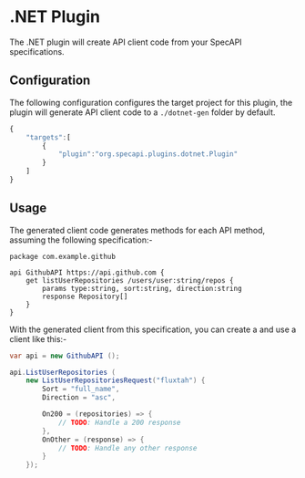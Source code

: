 .NET Plugin
===========
The .NET plugin will create API client code from your SpecAPI specifications.

Configuration
-------------
The following configuration configures the target project for this plugin, the plugin will 
generate API client code to a ```./dotnet-gen``` folder by default.

```javascript
{
    "targets":[
        {
            "plugin":"org.specapi.plugins.dotnet.Plugin"
        }
    ]
}
```

Usage
-----
The generated client code generates methods for each API method, assuming the following specification:-

```specapi
package com.example.github

api GithubAPI https://api.github.com {
    get listUserRepositories /users/user:string/repos {
        params type:string, sort:string, direction:string
        response Repository[]
    }
}
```

With the generated client from this specification, you can create a  and
use a client like this:-

```csharp
var api = new GithubAPI ();

api.ListUserRepositories (
	new ListUserRepositoriesRequest("fluxtah") { 
		Sort = "full_name", 
		Direction = "asc",

		On200 = (repositories) => {
			// TODO: Handle a 200 response
		},
		OnOther = (response) => {
			// TODO: Handle any other response
		}
	});
```

